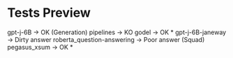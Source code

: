 # Tests Preview
gpt-j-6B -> OK (Generation)
pipelines -> KO
godel -> OK *
gpt-j-6B-janeway -> Dirty answer
roberta_question-answering -> Poor answer (Squad)
pegasus_xsum -> OK *
